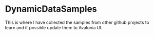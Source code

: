# DynamicDataSamples

This is where I have collected the samples from other github projects to learn and if possible update them to Avalonia UI.
